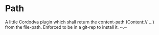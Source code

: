 Path
====

A little Cordodva plugin which shall return the content-path (Content:// ...) from the file-path. Enforced to be in a git-rep to install it. ~.~
